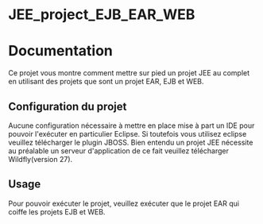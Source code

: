 # JEE_project_EJB_EAR_WEB

# Documentation

Ce projet vous montre comment mettre sur pied un projet JEE au complet en utilisant des projets que sont un projet EAR, EJB et WEB.

## Configuration du projet

Aucune configuration nécessaire à mettre en place mise à part un IDE pour pouvoir l'exécuter en particulier Eclipse. Si toutefois vous utilisez eclipse veuillez
télécharger le plugin JBOSS.
Bien entendu un projet JEE nécessite au préalable un serveur d'application de ce fait veuillez télécharger Wildfly(version 27).

## Usage

Pour pouvoir exécuter le projet, veuillez exécuter que le projet EAR qui coiffe les projets EJB et WEB.
